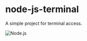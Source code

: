 # node-js-terminal
A simple project for terminal access.

![Node.js](https://github.com/sauravk7077/node-js-terminal/workflows/Node.js%20CI/badge.svg?branch=test)
